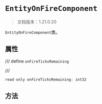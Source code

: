 # `EntityOnFireComponent`

> 文档版本：1.21.0.20

`EntityOnFireComponent`类。

## 属性

/// define
`onFireTicksRemaining`


///

```js
read-only onFireTicksRemaining: int32
```


## 方法
